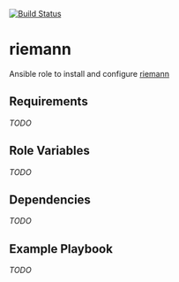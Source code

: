 [![Build Status](https://travis-ci.org/opspluslove/ansible-riemann.svg?branch=master)](https://travis-ci.org/opspluslove/ansible-riemann)

riemann
=========

Ansible role to install and configure [riemann](http://riemann.io/)

Requirements
------------

_TODO_

Role Variables
--------------

_TODO_

Dependencies
------------

_TODO_

Example Playbook
----------------

_TODO_
